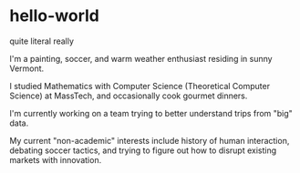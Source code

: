 # hello-world
quite literal really

I'm a painting, soccer, and warm weather enthusiast
residing in sunny Vermont.

I studied Mathematics with Computer Science (Theoretical Computer Science) at MassTech, 
and occasionally cook gourmet dinners.

I'm currently working on a team trying to better understand trips from "big" data.

My current "non-academic" interests include history of human interaction, 
debating soccer tactics, and trying to figure out how to disrupt existing 
markets with innovation.
